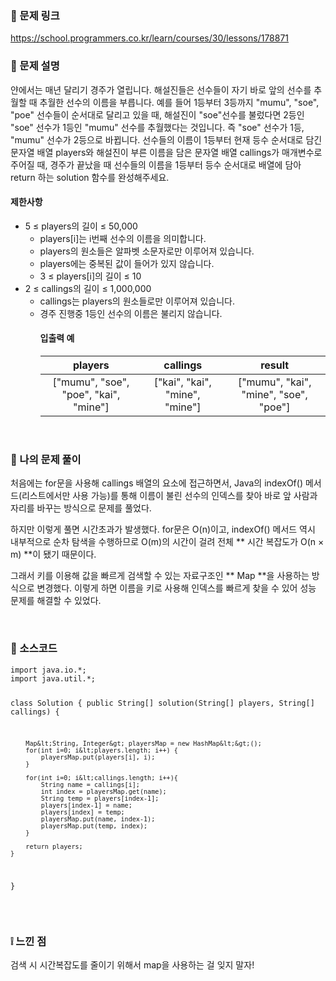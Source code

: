 <h3 id="🔎-문제-링크">🔎 문제 링크</h3>
<p><a href="https://school.programmers.co.kr/learn/courses/30/lessons/178871">https://school.programmers.co.kr/learn/courses/30/lessons/178871</a>
<br /></p>
<h3 id="🔎-문제-설명">🔎 문제 설명</h3>
<blockquote>
</blockquote>
<p>얀에서는 매년 달리기 경주가 열립니다. 해설진들은 선수들이 자기 바로 앞의 선수를 추월할 때 추월한 선수의 이름을 부릅니다. 예를 들어 1등부터 3등까지 &quot;mumu&quot;, &quot;soe&quot;, &quot;poe&quot; 선수들이 순서대로 달리고 있을 때, 해설진이 &quot;soe&quot;선수를 불렀다면 2등인 &quot;soe&quot; 선수가 1등인 &quot;mumu&quot; 선수를 추월했다는 것입니다. 즉 &quot;soe&quot; 선수가 1등, &quot;mumu&quot; 선수가 2등으로 바뀝니다.
선수들의 이름이 1등부터 현재 등수 순서대로 담긴 문자열 배열 players와 해설진이 부른 이름을 담은 문자열 배열 callings가 매개변수로 주어질 때, 경주가 끝났을 때 선수들의 이름을 1등부터 등수 순서대로 배열에 담아 return 하는 solution 함수를 완성해주세요.</p>
<h4 id="제한사항">제한사항</h4>
<ul>
<li>5 ≤ players의 길이 ≤ 50,000<ul>
<li>players[i]는 i번째 선수의 이름을 의미합니다.</li>
<li>players의 원소들은 알파벳 소문자로만 이루어져 있습니다.</li>
<li>players에는 중복된 값이 들어가 있지 않습니다.</li>
<li>3 ≤ players[i]의 길이 ≤ 10</li>
</ul>
</li>
<li>2 ≤ callings의 길이 ≤ 1,000,000<ul>
<li>callings는 players의 원소들로만 이루어져 있습니다.</li>
<li>경주 진행중 1등인 선수의 이름은 불리지 않습니다.<h4 id="입출력-예">입출력 예</h4>
<table>
<thead>
<tr>
<th align="center">players</th>
<th align="center">callings</th>
<th align="center">result</th>
</tr>
</thead>
<tbody><tr>
<td align="center">[&quot;mumu&quot;, &quot;soe&quot;, &quot;poe&quot;, &quot;kai&quot;, &quot;mine&quot;]</td>
<td align="center">[&quot;kai&quot;, &quot;kai&quot;, &quot;mine&quot;, &quot;mine&quot;]</td>
<td align="center">[&quot;mumu&quot;, &quot;kai&quot;, &quot;mine&quot;, &quot;soe&quot;, &quot;poe&quot;]</td>
</tr>
</tbody></table>
</li>
</ul>
</li>
</ul>
<br />

<h3 id="🔎-나의-문제-풀이">🔎 나의 문제 풀이</h3>
<p>처음에는 for문을 사용해 callings 배열의 요소에 접근하면서, Java의 indexOf() 메서드(리스트에서만 사용 가능)를 통해 이름이 불린 선수의 인덱스를 찾아 바로 앞 사람과 자리를 바꾸는 방식으로 문제를 풀었다.</p>
<p>하지만 이렇게 풀면 시간초과가 발생했다.
for문은 O(n)이고, indexOf() 메서드 역시 내부적으로 순차 탐색을 수행하므로 O(m)의 시간이 걸려 전체 ** 시간 복잡도가 O(n × m) **이 됐기 때문이다.</p>
<p>그래서 키를 이용해 값을 빠르게 검색할 수 있는 자료구조인 ** Map **을 사용하는 방식으로 변경했다.
이렇게 하면 이름을 키로 사용해 인덱스를 빠르게 찾을 수 있어 성능 문제를 해결할 수 있었다.</p>
<br />

<h3 id="🔎-소스코드">🔎 소스코드</h3>
<pre><code class="language-java">import java.io.*;
import java.util.*;

class Solution {
    public String[] solution(String[] players, String[] callings) {

        Map&lt;String, Integer&gt; playersMap = new HashMap&lt;&gt;();
        for(int i=0; i&lt;players.length; i++) {
            playersMap.put(players[i], i);
        }

        for(int i=0; i&lt;callings.length; i++){
            String name = callings[i];
            int index = playersMap.get(name);
            String temp = players[index-1];
            players[index-1] = name;
            players[index] = temp;
            playersMap.put(name, index-1);
            playersMap.put(temp, index);
        }

        return players;
    }
}</code></pre>
<br />

<h3 id="❕-느낀-점">❕ 느낀 점</h3>
<p>검색 시 시간복잡도를 줄이기 위해서 map을 사용하는 걸 잊지 말자!</p>